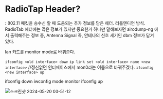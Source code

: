 # RadioTap Header? 
: 802.11 패킷을 송수신 할 때 도움되는 추가 정보를 담은 헤더. 리틀엔디언 방식. RadioTab 헤더에는 많은 정보가 있지만 중요한거 하나만 말해보자면 airodump-ng 에서 출력해주는 정보 중, Antenna Signal 즉, 안테나의 신호 세기인 dbm 정보가 담겨 있다.

lan 카드를 monitor mode로 바꿔준다.

`ifconfig <old interface> down`
`ip link set <old interface> name <new interface>` //정신없던 인터페이스에서 mon0라는 이름으로 바꿔주겠다.
`ifconfig <new interface> up`

ifconfig <interface> down
iwconfig <interface> mode monitor
ifconfig <interface> up



![스크린샷 2024-05-20 00-51-12](https://github.com/Kimyeonjin1230/deauth_attack/assets/114148238/88bd056d-9ae4-4c44-b9ba-46ff80d9261f)
